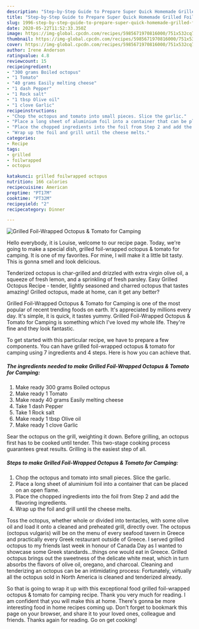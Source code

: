 ```yaml
---
description: "Step-by-Step Guide to Prepare Super Quick Homemade Grilled Foil-Wrapped Octopus &amp;amp; Tomato for Camping"
title: "Step-by-Step Guide to Prepare Super Quick Homemade Grilled Foil-Wrapped Octopus &amp;amp; Tomato for Camping"
slug: 1996-step-by-step-guide-to-prepare-super-quick-homemade-grilled-foil-wrapped-octopus-and-amp-tomato-for-camping
date: 2020-05-22T11:52:33.350Z
image: https://img-global.cpcdn.com/recipes/5985671970816000/751x532cq70/grilled-foil-wrapped-octopus-tomato-for-camping-recipe-main-photo.jpg
thumbnail: https://img-global.cpcdn.com/recipes/5985671970816000/751x532cq70/grilled-foil-wrapped-octopus-tomato-for-camping-recipe-main-photo.jpg
cover: https://img-global.cpcdn.com/recipes/5985671970816000/751x532cq70/grilled-foil-wrapped-octopus-tomato-for-camping-recipe-main-photo.jpg
author: Irene Anderson
ratingvalue: 4.8
reviewcount: 15
recipeingredient:
- "300 grams Boiled octopus"
- "1 Tomato"
- "40 grams Easily melting cheese"
- "1 dash Pepper"
- "1 Rock salt"
- "1 tbsp Olive oil"
- "1 clove Garlic"
recipeinstructions:
- "Chop the octopus and tomato into small pieces. Slice the garlic."
- "Place a long sheet of aluminium foil into a container that can be placed on an open flame."
- "Place the chopped ingredients into the foil from Step 2 and add the flavoring ingredients."
- "Wrap up the foil and grill until the cheese melts."
categories:
- Recipe
tags:
- grilled
- foilwrapped
- octopus

katakunci: grilled foilwrapped octopus 
nutrition: 166 calories
recipecuisine: American
preptime: "PT17M"
cooktime: "PT32M"
recipeyield: "2"
recipecategory: Dinner

---
```



![Grilled Foil-Wrapped Octopus &amp; Tomato for Camping](https://img-global.cpcdn.com/recipes/5985671970816000/751x532cq70/grilled-foil-wrapped-octopus-tomato-for-camping-recipe-main-photo.jpg)

Hello everybody, it is Louise, welcome to our recipe page. Today, we're going to make a special dish, grilled foil-wrapped octopus &amp; tomato for camping. It is one of my favorites. For mine, I will make it a little bit tasty. This is gonna smell and look delicious.

Tenderized octopus is char-grilled and drizzled with extra virgin olive oil, a squeeze of fresh lemon, and a sprinkling of fresh parsley. Easy Grilled Octopus Recipe - tender, lightly seasoned and charred octopus that tastes amazing! Grilled octopus, made at home, can it get any better?

Grilled Foil-Wrapped Octopus &amp; Tomato for Camping is one of the most popular of recent trending foods on earth. It's appreciated by millions every day. It's simple, it is quick, it tastes yummy. Grilled Foil-Wrapped Octopus &amp; Tomato for Camping is something which I've loved my whole life. They're fine and they look fantastic.


To get started with this particular recipe, we have to prepare a few components. You can have grilled foil-wrapped octopus &amp; tomato for camping using 7 ingredients and 4 steps. Here is how you can achieve that.

<!--inarticleads1-->

##### The ingredients needed to make Grilled Foil-Wrapped Octopus &amp; Tomato for Camping:

1. Make ready 300 grams Boiled octopus
1. Make ready 1 Tomato
1. Make ready 40 grams Easily melting cheese
1. Take 1 dash Pepper
1. Take 1 Rock salt
1. Make ready 1 tbsp Olive oil
1. Make ready 1 clove Garlic


Sear the octopus on the grill, weighting it down. Before grilling, an octopus first has to be cooked until tender. This two-stage cooking process guarantees great results. Grilling is the easiest step of all. 

<!--inarticleads2-->

##### Steps to make Grilled Foil-Wrapped Octopus &amp; Tomato for Camping:

1. Chop the octopus and tomato into small pieces. Slice the garlic.
1. Place a long sheet of aluminium foil into a container that can be placed on an open flame.
1. Place the chopped ingredients into the foil from Step 2 and add the flavoring ingredients.
1. Wrap up the foil and grill until the cheese melts.


Toss the octopus, whether whole or divided into tentacles, with some olive oil and load it onto a cleaned and preheated grill, directly over. The octopus (octopus vulgaris) will be on the menu of every seafood tavern in Greece and practically every Greek restaurant outside of Greece. I served grilled octopus to my friends last week in honour of Canada Day as I wanted to showcase some Greek standards…things one would eat in Greece. Grilled octopus brings out the sweetness of the delicate white meat, which in turn absorbs the flavors of olive oil, oregano, and charcoal. Cleaning and tenderizing an octopus can be an intimidating process: Fortunately, virtually all the octopus sold in North America is cleaned and tenderized already. 

So that is going to wrap it up with this exceptional food grilled foil-wrapped octopus &amp; tomato for camping recipe. Thank you very much for reading. I am confident that you will make this at home. There's gonna be more interesting food in home recipes coming up. Don't forget to bookmark this page on your browser, and share it to your loved ones, colleague and friends. Thanks again for reading. Go on get cooking!
